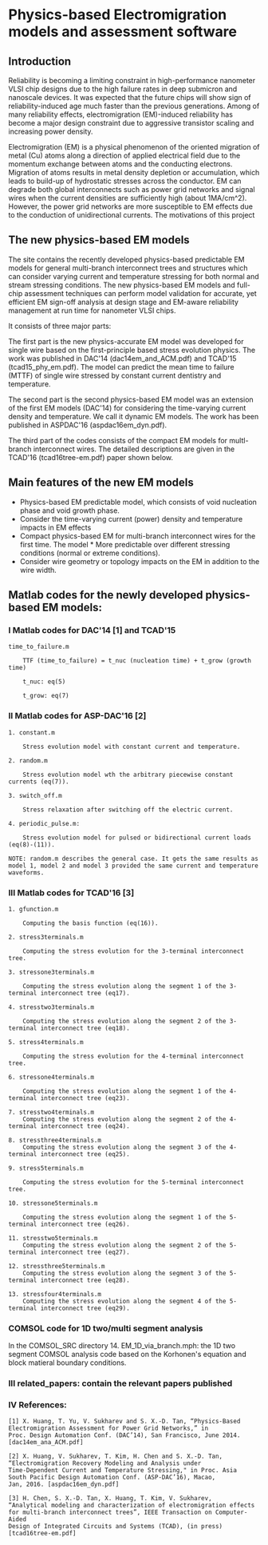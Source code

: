 # Physics-based Electromigration models and assessment software

## Introduction
Reliability is becoming a limiting constraint in high-performance nanometer VLSI chip designs due to the high failure rates in deep submicron and nanoscale devices. It was expected that the future chips will show sign of reliability-induced age much faster than the previous generations. Among of many reliability effects, electromigration (EM)-induced reliability has become a major design constraint due to aggressive transistor scaling and increasing power density.

Electromigration (EM) is a physical phenomenon of the oriented migration of metal (Cu) atoms along a direction of applied electrical field due to the momentum exchange between atoms and the conducting electrons. Migration of atoms results in metal density depletion or accumulation, which leads to build-up of hydrostatic stresses across the conductor. EM can degrade both global interconnects such as power grid networks and signal wires when the current densities are sufficiently high (about 1MA/cm^2). However, the power grid networks are more susceptible to EM effects due to the conduction of unidirectional currents.
The motivations of this project

## The new physics-based EM models
The site contains the recently developed physics-based predictable EM models for general multi-branch interconnect trees and structures which can consider varying current and temperature stressing for both normal and stream stressing conditions. The new physics-based EM models and full-chip assessment techniques can perform model validation for accurate, yet efficient EM sign-off analysis at design stage and EM-aware reliability management at run time for nanometer VLSI chips. 

It consists of three major parts:

The first part is the new physics-accurate EM model was developed for single wire based on the first-principle based stress evolution physics. The work was published in DAC'14 (dac14em_and_ACM.pdf) and TCAD'15 (tcad15_phy_em.pdf). The model can predict the mean time to failure (MTTF) of single wire stressed by constant current dentistry and temperature. 

The second part is the second physics-based EM model was an extension of the first EM models (DAC'14) for considering the time-varying current density and temperature. We call it dynamic EM models. The work has been published in ASPDAC'16 (aspdac16em_dyn.pdf). 

The third part of the codes consists of the compact EM models for multl-branch interconnect wires. The detailed descriptions are given in the TCAD'16 (tcad16tree-em.pdf) paper shown below.


## Main features of the new EM models

* Physics-based EM predictable model, which consists of void nucleation phase and void growth phase.  
* Consider the time-varying current (power) density and temperature impacts in EM effects 
* Compact physics-based EM for multi-branch interconnect wires for the first time. The model * More predictable over different stressing conditions (normal or extreme conditions).
* Consider wire geometry or topology impacts on the EM in addition to the wire width. 

## Matlab codes for the newly developed physics-based EM models:


### I Matlab codes for DAC'14 [1] and TCAD'15

    time_to_failure.m
    
        TTF (time_to_failure) = t_nuc (nucleation time) + t_grow (growth time)
   
        t_nuc: eq(5)
   
        t_grow: eq(7)

### II Matlab codes for ASP-DAC'16 [2]

    1. constant.m
    
        Stress evolution model with constant current and temperature.

    2. random.m
        
        Stress evolution model wth the arbitrary piecewise constant currents (eq(7)).
  
    3. switch_off.m

        Stress relaxation after switching off the electric current.
   
    4. periodic_pulse.m:
        
        Stress evolution model for pulsed or bidirectional current loads (eq(8)-(11)).
   
    NOTE: random.m describes the general case. It gets the same results as model 1, model 2 and model 3 provided the same current and temperature waveforms.
    
### III Matlab codes for TCAD'16 [3]

    1. gfunction.m
    
        Computing the basis function (eq(16)).
 
    2. stress3terminals.m
    
        Computing the stress evolution for the 3-terminal interconnect tree.
        
    3. stressone3terminals.m
    
        Computing the stress evolution along the segment 1 of the 3-terminal interconnect tree (eq17).
    
    4. stresstwo3terminals.m
    
        Computing the stress evolution along the segment 2 of the 3-terminal interconnect tree (eq18).
        
    5. stress4terminals.m
    
        Computing the stress evolution for the 4-terminal interconnect tree.
        
    6. stressone4terminals.m
    
        Computing the stress evolution along the segment 1 of the 4-terminal interconnect tree (eq23).
    
    7. stresstwo4terminals.m   
        Computing the stress evolution along the segment 2 of the 4-terminal interconnect tree (eq24).
        
    8. stressthree4terminals.m   
        Computing the stress evolution along the segment 3 of the 4-terminal interconnect tree (eq25).
        
    9. stress5terminals.m
    
        Computing the stress evolution for the 5-terminal interconnect tree.
        
    10. stressone5terminals.m
    
        Computing the stress evolution along the segment 1 of the 5-terminal interconnect tree (eq26).
    
    11. stresstwo5terminals.m   
        Computing the stress evolution along the segment 2 of the 5-terminal interconnect tree (eq27).
        
    12. stressthree5terminals.m   
        Computing the stress evolution along the segment 3 of the 5-terminal interconnect tree (eq28).
        
    13. stressfour4terminals.m   
        Computing the stress evolution along the segment 4 of the 5-terminal interconnect tree (eq29).


### COMSOL code for 1D two/multi segment analysis

In the COMSOL_SRC directory
    14. EM_1D_via_branch.mph: the 1D two segment COMSOL analysis code based on the Korhonen's equation and block matieral        boundary conditions. 
    
### III related_papers: contain the relevant papers published


### IV References:
    
    [1] X. Huang, T. Yu, V. Sukharev and S. X.-D. Tan, “Physics-Based
    Electromigration Assessment for Power Grid Networks,” in
    Proc. Design Automation Conf. (DAC’14), San Francisco, June 2014. [dac14em_ana_ACM.pdf]
    
    [2] X. Huang, V. Sukharev, T. Kim, H. Chen and S. X.-D. Tan,
    “Electromigration Recovery Modeling and Analysis under
    Time-Dependent Current and Temperature Stressing," in Proc. Asia
    South Pacific Design Automation Conf. (ASP-DAC’16), Macao,
    Jan, 2016. [aspdac16em_dyn.pdf]
    
    [3] H. Chen, S. X.-D. Tan, X. Huang, T. Kim, V. Sukharev, 
    “Analytical modeling and characterization of electromigration effects 
    for multi-branch interconnect trees”, IEEE Transaction on Computer-Aided 
    Design of Integrated Circuits and Systems (TCAD), (in press) [tcad16tree-em.pdf]
